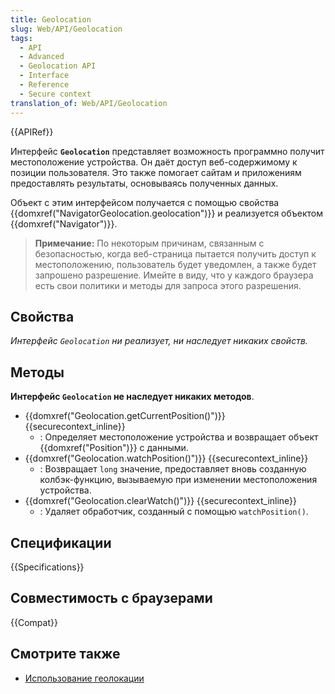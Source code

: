 ```yaml
---
title: Geolocation
slug: Web/API/Geolocation
tags:
  - API
  - Advanced
  - Geolocation API
  - Interface
  - Reference
  - Secure context
translation_of: Web/API/Geolocation
---
```

{{APIRef}}

Интерфейс **`Geolocation`** представляет возможность программно получит местоположение устройства. Он даёт доступ веб-содержимому к позиции пользователя. Это также помогает сайтам и приложениям предоставлять результаты, основываясь полученных данных.

Объект с этим интерфейсом получается с помощью свойства {{domxref("NavigatorGeolocation.geolocation")}} и реализуется объектом {{domxref("Navigator")}}.

> **Примечание:** По некоторым причинам, связанным с безопасностью, когда веб-страница пытается получить доступ к местоположению, пользователь будет уведомлен, а также будет запрошено разрешение. Имейте в виду, что у каждого браузера есть свои политики и методы для запроса этого разрешения.

## Свойства

_Интерфейс `Geolocation` ни реализует, ни наследует никаких свойств._

## Методы

**Интерфейс `Geolocation` не наследует никаких методов**.

- {{domxref("Geolocation.getCurrentPosition()")}} {{securecontext_inline}}
  - : Определяет местоположение устройства и возвращает объект {{domxref("Position")}} с данными.
- {{domxref("Geolocation.watchPosition()")}} {{securecontext_inline}}
  - : Возвращает `long` значение, предоставляет вновь созданную колбэк-функцию, вызываемую при изменении местоположения устройства.
- {{domxref("Geolocation.clearWatch()")}} {{securecontext_inline}}
  - : Удаляет обработчик, созданный с помощью `watchPosition()`.

## Спецификации

{{Specifications}}

## Совместимость с браузерами

{{Compat}}

## Смотрите также

- [Использование геолокации](/ru/docs/WebAPI/Geolocaion/Using_geolocation "/en-US/docs/WebAPI/Using_geolocation")
